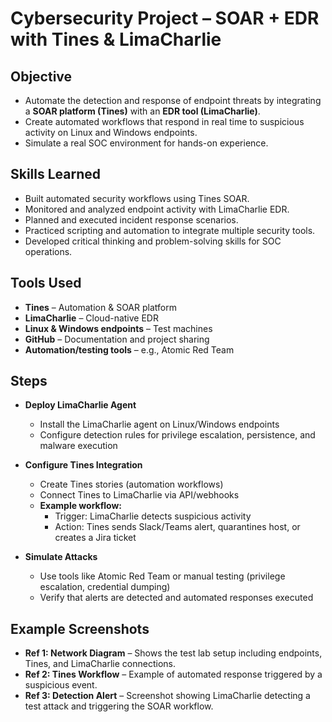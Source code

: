 # Cybersecurity Project – SOAR + EDR with Tines & LimaCharlie

## Objective
- Automate the detection and response of endpoint threats by integrating a **SOAR platform (Tines)** with an **EDR tool (LimaCharlie)**.
- Create automated workflows that respond in real time to suspicious activity on Linux and Windows endpoints.
- Simulate a real SOC environment for hands-on experience.

## Skills Learned
- Built automated security workflows using Tines SOAR.
- Monitored and analyzed endpoint activity with LimaCharlie EDR.
- Planned and executed incident response scenarios.
- Practiced scripting and automation to integrate multiple security tools.
- Developed critical thinking and problem-solving skills for SOC operations.

## Tools Used
- **Tines** – Automation & SOAR platform
- **LimaCharlie** – Cloud-native EDR
- **Linux & Windows endpoints** – Test machines
- **GitHub** – Documentation and project sharing
- **Automation/testing tools** – e.g., Atomic Red Team

## Steps
- **Deploy LimaCharlie Agent**
  - Install the LimaCharlie agent on Linux/Windows endpoints
  - Configure detection rules for privilege escalation, persistence, and malware execution

- **Configure Tines Integration**
  - Create Tines stories (automation workflows)
  - Connect Tines to LimaCharlie via API/webhooks
  - **Example workflow:**
    - Trigger: LimaCharlie detects suspicious activity
    - Action: Tines sends Slack/Teams alert, quarantines host, or creates a Jira ticket

- **Simulate Attacks**
  - Use tools like Atomic Red Team or manual testing (privilege escalation, credential dumping)
  - Verify that alerts are detected and automated responses executed

## Example Screenshots
- **Ref 1: Network Diagram** – Shows the test lab setup including endpoints, Tines, and LimaCharlie connections.
- **Ref 2: Tines Workflow** – Example of automated response triggered by a suspicious event.
- **Ref 3: Detection Alert** – Screenshot showing LimaCharlie detecting a test attack and triggering the SOAR workflow.
